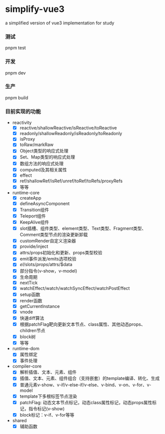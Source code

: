 # simplify-vue3
a simplified version of vue3 implementation for study

### 测试
pnpm test

### 开发
pnpm dev

### 生产
pnpm build

### 目前实现的功能
- reactivity
   - [x] reactive/shallowReactive/isReactive/toReactive
   - [x] readonly/shallowReadonly/isReadonly/toReadonly
   - [x] isProxy
   - [x] toRaw/markRaw
   - [x] Object类型的响应式处理
   - [x] Set、Map类型的响应式处理
   - [x] 数组方法的响应式处理
   - [x] computed及其相关属性
   - [x] effect
   - [x] ref/shallowRef/isRef/unref/toRef/toRefs/proxyRefs
   - [x] 等等
- runtime-core
   - [x] createApp
   - [x] defineAsyncComponent
   - [x] Transition组件
   - [x] Teleport组件
   - [x] KeepAlive组件
   - [x] slot插槽、组件类型、element类型、Text类型、Fragment类型、Comment类型节点的渲染更新卸载
   - [x] customRender自定义渲染器
   - [x] provide/inject
   - [x] attrs/props初始化和更新、props类型校验
   - [x] emit事件派发/emits选项校验
   - [x] $el/$slots/$props/$attrs/$data
   - [x] 部分指令(v-show，v-model)
   - [x] 生命周期
   - [x] nextTick
   - [x] watchEffect/watch/watchSyncEffect/watchPostEffect
   - [x] setup函数
   - [x] render函数
   - [x] getCurrentInstance
   - [x] vnode
   - [x] 快速diff算法
   - [x] 根据patchFlag靶向更新文本节点、class属性、其他动态props、children节点
   - [x] block树 
   - [x] 等等
- runtime-dom
   - [x] 属性绑定
   - [x] 事件处理
- compiler-core
   - [x] 解析插值、文本、元素、组件
   - [x] 插值、文本、元素、组件组合（支持嵌套）的template编译、转化、生成
   - [x] 普通元素v-show、v-if/v-else-if/v-else、v-bind、v-on、v-for、v-model
   - [x] template下多根标签节点渲染 
   - [x] patchFlag: 动态文本节点标记，动态class属性标记，动态props属性标记，指令标记(v-show)
   - [x] block标记：v-if、v-for等等
- shared
   - [x] 辅助函数
